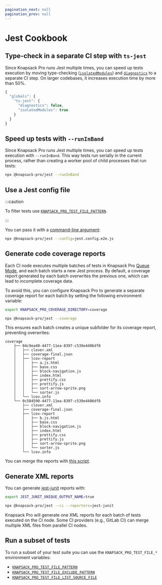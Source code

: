 ```yaml
---
pagination_next: null
pagination_prev: null
---
```


# Jest Cookbook

## Type-check in a separate CI step with `ts-jest`

Since Knapsack Pro runs Jest multiple times, you can speed up tests execution by moving type-checking ([`isolatedModules`](https://huafu.github.io/ts-jest/user/config/isolatedModules)) and [`diagnostics`](https://huafu.github.io/ts-jest/user/config/diagnostics) to a separate CI step. On larger codebases, it increases execution time by more than 50%.

```js title="jest.config.js"
{
  "globals": {
    "ts-jest": {
      "diagnostics": false,
      "isolatedModules": true
    }
  }
}
```

## Speed up tests with `--runInBand`

Since Knapsack Pro runs Jest multiple times, you can speed up tests execution with `--runInBand`. This way tests run serially in the current process, rather than creating a worker pool of child processes that run tests:

```bash
npx @knapsack-pro/jest --runInBand
```

## Use a Jest config file

:::caution

To filter tests use [`KNAPSACK_PRO_TEST_FILE_PATTERN`](reference.md#knapsack_pro_test_file_pattern).

:::

You can pass it with a [command-line argument](reference.md#command-line-arguments):

```bash
npx @knapsack-pro/jest --config=jest.config.e2e.js
```

## Generate code coverage reports

Each CI node executes multiple batches of tests in Knapsack Pro [Queue Mode](../overview/index.mdx#queue-mode-dynamic-split), and each batch starts a new Jest process. By default, a coverage report generated by each batch overwrites the previous one, which can lead to incomplete coverage data.

To avoid this, you can configure Knapsack Pro to generate a separate coverage report for each batch by setting the following environment variable:

```bash
export KNAPSACK_PRO_COVERAGE_DIRECTORY=coverage

npx @knapsack-pro/jest --coverage
```

This ensures each batch creates a unique subfolder for its coverage report, preventing overwrites:

```
coverage
    ├── 04c9ea40-4477-11ea-8397-c539e4406df8
    │   ├── clover.xml
    │   ├── coverage-final.json
    │   ├── lcov-report
    │   │   ├── a.js.html
    │   │   ├── base.css
    │   │   ├── block-navigation.js
    │   │   ├── index.html
    │   │   ├── prettify.css
    │   │   ├── prettify.js
    │   │   ├── sort-arrow-sprite.png
    │   │   └── sorter.js
    │   └── lcov.info
    └── 0c584590-4477-11ea-8397-c539e4406df8
        ├── clover.xml
        ├── coverage-final.json
        ├── lcov-report
        │   ├── b.js.html
        │   ├── base.css
        │   ├── block-navigation.js
        │   ├── index.html
        │   ├── prettify.css
        │   ├── prettify.js
        │   ├── sort-arrow-sprite.png
        │   └── sorter.js
        └── lcov.info
```

You can merge the reports with [this script](https://github.com/jestjs/jest/issues/2418#issuecomment-478932514).

## Generate XML reports

You can generate [jest-junit](https://github.com/jest-community/jest-junit) reports with:

```bash
export JEST_JUNIT_UNIQUE_OUTPUT_NAME=true

npx @knapsack-pro/jest --ci --reporters=jest-junit
```

Knapsack Pro will generate one XML reports for each batch of tests executed on the CI node. Some CI providers (e.g., GitLab CI) can merge multiple XML files from parallel CI nodes.

## Run a subset of tests

To run a subset of your test suite you can use the `KNAPSACK_PRO_TEST_FILE_*` environment variables:

- [`KNAPSACK_PRO_TEST_FILE_PATTERN`](reference.md#knapsack_pro_test_file_pattern)
- [`KNAPSACK_PRO_TEST_FILE_EXCLUDE_PATTERN`](reference.md#knapsack_pro_test_file_exclude_pattern)
- [`KNAPSACK_PRO_TEST_FILE_LIST_SOURCE_FILE`](reference.md#knapsack_pro_test_file_list_source_file)
